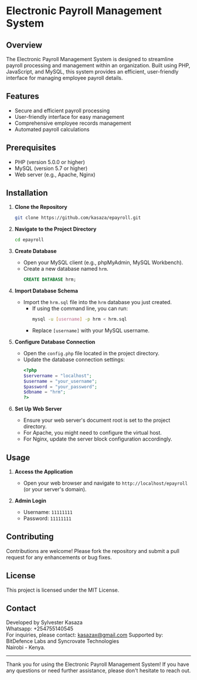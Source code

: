 # Electronic Payroll Management System

## Overview

The Electronic Payroll Management System is designed to streamline payroll processing and management within an organization. Built using PHP, JavaScript, and MySQL, this system provides an efficient, user-friendly interface for managing employee payroll details.

## Features

- Secure and efficient payroll processing
- User-friendly interface for easy management
- Comprehensive employee records management
- Automated payroll calculations

## Prerequisites

- PHP (version 5.0.0 or higher)
- MySQL (version 5.7 or higher)
- Web server (e.g., Apache, Nginx)

## Installation

1. **Clone the Repository**
   ```sh
   git clone https://github.com/kasaza/epayroll.git
   ```
   
2. **Navigate to the Project Directory**
   ```sh
   cd epayroll
   ```

3. **Create Database**
   - Open your MySQL client (e.g., phpMyAdmin, MySQL Workbench).
   - Create a new database named `hrm`.
     ```sql
     CREATE DATABASE hrm;
     ```

4. **Import Database Schema**
   - Import the `hrm.sql` file into the `hrm` database you just created.
     - If using the command line, you can run:
       ```sh
       mysql -u [username] -p hrm < hrm.sql
       ```
     - Replace `[username]` with your MySQL username.

5. **Configure Database Connection**
   - Open the `config.php` file located in the project directory.
   - Update the database connection settings:
     ```php
     <?php
     $servername = "localhost";
     $username = "your_username";
     $password = "your_password";
     $dbname = "hrm";
     ?>
     ```

6. **Set Up Web Server**
   - Ensure your web server's document root is set to the project directory.
   - For Apache, you might need to configure the virtual host.
   - For Nginx, update the server block configuration accordingly.

## Usage

1. **Access the Application**
   - Open your web browser and navigate to `http://localhost/epayroll` (or your server's domain).

2. **Admin Login**
   - Username: `11111111`
   - Password: `11111111`

## Contributing

Contributions are welcome! Please fork the repository and submit a pull request for any enhancements or bug fixes.

## License

This project is licensed under the MIT License.

## Contact

Developed by Sylvester Kasaza  
Whatsapp: +254755140545  
For inquiries, please contact: kasazax@gmail.com
Supported by: BitDefence Labs and Syncrovate Technologies  
Nairobi - Kenya.  

---

Thank you for using the Electronic Payroll Management System! If you have any questions or need further assistance, please don't hesitate to reach out.
